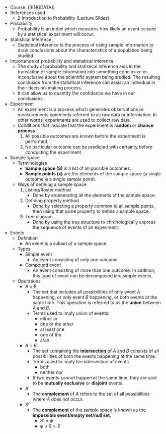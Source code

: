 - Course: [[ENGDATA]]
- References used
	- 2 Introduction to Probability (Lecture Slides)
- Probability
	- Probability is an index which measures how likely an event caused by a statistical experiment will occur.
- Statistical Inference
	- Statistical inference is the process of using sample information to draw conclusions about the characteristics of a population being studied.
- Importance of probability and statistical inference
	- The study of probability and statistical inference aids in the translation of sample information into something conclusive or inconclusive about the scientific system being studied. The resulting conclusion from the statistical inference can assist an individual in their decision-making process.
	- It can allow us to quantify the confidence we have in our conclusions.
- Experiment
	- An experiment is a process which generates observations or measurements commonly referred to as raw data or information. In other words, experiments are used to collect raw data.
	- Conditions that indicate that the experiment is **random** or **chance process**
		1. All possible outcomes are known before the experiment is performed.
		2. No particular outcome can be predicted with certainty before conducting the experiment.
- Sample space
	- Terminologies
		- **Sample space (S)** is a list of all possible outcomes.
		- **Sample points (x)** are the elements of the sample space (a single outcome is a single sample point).
	- Ways of defining a sample space
		1. Listing/Roster method
			- Done by enumerating all the elements of the sample space.
		2. Defining property method
			- Done by selecting a property common to all sample points, then using that same property to define a sample space.
		3. Tree diagram
			- Done by using the tree structure to chronologically express the sequence of events of an experiment.
- Events
	- Definition
		- An event is a subset of a sample space.
	- Types
		- Simple event
			- An event consisting of only one outcome.
		- Compound event
			- An event consisting of more than one outcome. In addition, this type of event can be decomposed into simple events.
	- Operations
		- $A \cup B$
			- The set that includes all possibilities of only event $A$ happening, or only event $B$ happening, or both events at the same time. This operation is referred to as the **union** between $A$ and $B$.
			- Terms used to imply union of events:
				- either or
				- one or the other
				- at least one
				- one of the
				- a/an
		- $A \cap B$
			- The set containing the **intersection** of $A$ and $B$ consists of all possibilities of both the events happening at the same time.
			- Terms used to imply the intersection of events
				- both
				- neither nor
			- If two events cannot happen at the same time, they are said to be **mutually exclusive** or **disjoint** events.
		- $A’$
			- The **complement** of $A$ refers to the set of all possibilities where $A$ does not occur.
		- $S’$
			- The **complement** of the sample space is known as the **impossible event/empty set/null set**.
				- $S’=\phi$
				- $\phi \cup S = S$